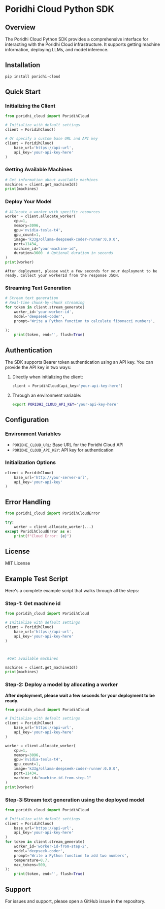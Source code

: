 # Poridhi Cloud Python SDK

## Overview

The Poridhi Cloud Python SDK provides a comprehensive interface for interacting with the Poridhi Cloud infrastructure. It supports getting machine information, deploying LLMs, and model inference.



## Installation

```bash
pip install poridhi-cloud
```

## Quick Start

### Initializing the Client

```python
from poridhi_cloud import PoridihCloud

# Initialize with default settings
client = PoridihCloud()

# Or specify a custom base URL and API key
client = PoridihCloud(
    base_url='https://api-url',
    api_key='your-api-key-here'
)
```

### Getting Available Machines

```python
# Get information about available machines
machines = client.get_machineId()
print(machines)
```

### Deploy Your Model

```python
# Allocate a worker with specific resources
worker = client.allocate_worker(
    cpu=1,
    memory=3096,
    gpu='nvidia-tesla-t4',
    gpu_count=1,
    image='k33g/ollama-deepseek-coder-runner:0.0.0',
    port=11434,
    machine_id="your-machine-id",
    duration=3600  # Optional duration in seconds
)
print(worker)
```

`After deployment, please wait a few seconds for your deployment to be ready. Collect your workerId from the response JSON.`

### Streaming Text Generation

```python
# Stream text generation
# Real-time chunk-by-chunk streaming
for token in client.stream_generate(
    worker_id='your-worker-id',
    model='deepseek-coder',
    prompt='Write a Python function to calculate fibonacci numbers',
   
):
    print(token, end='', flush=True)
```

## Authentication

The SDK supports Bearer token authentication using an API key. You can provide the API key in two ways:

1. Directly when initializing the client:
   ```python
   client = PoridihCloud(api_key='your-api-key-here')
   ```

2. Through an environment variable:
   ```bash
   export PORIDHI_CLOUD_API_KEY='your-api-key-here'
   ```

## Configuration

### Environment Variables

- `PORIDHI_CLOUD_URL`: Base URL for the Poridhi Cloud API
- `PORIDHI_CLOUD_API_KEY`: API key for authentication

### Initialization Options

```python
client = PoridihCloud(
    base_url='http://your-server-url',
    api_key='your-api-key'
)
```

## Error Handling

```python
from poridhi_cloud import PoridihCloudError

try:
    worker = client.allocate_worker(...)
except PoridihCloudError as e:
    print(f"Cloud Error: {e}")
```



## License

MIT License

## Example Test Script

Here's a complete example script that walks through all the steps:

### Step-1: Get machine id 

```python
from poridih_cloud import PoridihCloud

# Initialize with default settings
client = PoridihCloud(
    base_url='https://api-url',
    api_key='your-api-key-here'
)



 #Get available machines

machines = client.get_machineId()
print(machines)
```
### Step-2: Deploy a model by allocating a worker

**After deployment, please wait a few seconds for your deployment to be ready.**
```python
from poridih_cloud import PoridihCloud

# Initialize with default settings
client = PoridihCloud(
    base_url='https://api-url',
    api_key='your-api-key-here'
)

worker = client.allocate_worker(
    cpu=1,
    memory=3096,
    gpu='nvidia-tesla-t4',
    gpu_count=1,
    image='k33g/ollama-deepseek-coder-runner:0.0.0',
    port=11434,
    machine_id="machine-id-from-step-1"
)
print(worker)
```
### Step-3:Stream text generation using the deployed model

```python
from poridih_cloud import PoridihCloud

# Initialize with default settings
client = PoridihCloud(
    base_url='https://api-url',
    api_key='your-api-key-here'
)
for token in client.stream_generate(
    worker_id='worker-id-from-step-2', 
    model='deepseek-coder', 
    prompt='Write a Python function to add two numbers',
    temperature=0.7,
    max_tokens=500,
):
    print(token, end='', flush=True)
```

## Support

For issues and support, please open a GitHub issue in the repository.